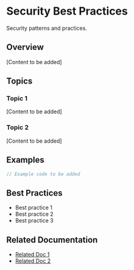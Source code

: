 # Security Best Practices

Security patterns and practices.

## Overview

[Content to be added]

## Topics

### Topic 1

[Content to be added]

### Topic 2

[Content to be added]

## Examples

```javascript
// Example code to be added
```

## Best Practices

- Best practice 1
- Best practice 2
- Best practice 3

## Related Documentation

- [Related Doc 1](link)
- [Related Doc 2](link)
